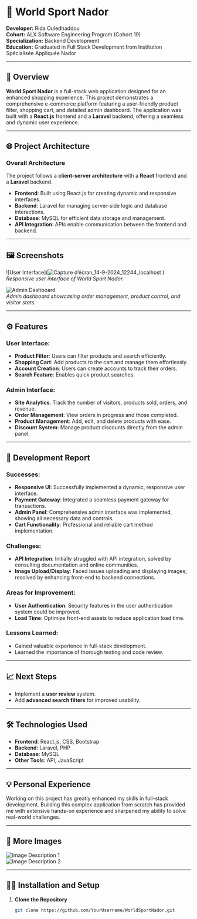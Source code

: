 # 🏅 World Sport Nador

**Developer:** Rida Ouledhaddou  
**Cohort:** ALX Software Engineering Program (Cohort 19)  
**Specialization:** Backend Development  
**Education:** Graduated in Full Stack Development from Institution Spécialisée Appliquée Nador

---

## 🌟 Overview

**World Sport Nador** is a full-stack web application designed for an enhanced shopping experience. This project demonstrates a comprehensive e-commerce platform featuring a user-friendly product filter, shopping cart, and detailed admin dashboard. The application was built with a **React.js** frontend and a **Laravel** backend, offering a seamless and dynamic user experience.

---

## 🌐 Project Architecture

### Overall Architecture
The project follows a **client-server architecture** with a **React** frontend and a **Laravel** backend.

- **Frontend**: Built using React.js for creating dynamic and responsive interfaces.
- **Backend**: Laravel for managing server-side logic and database interactions.
- **Database**: MySQL for efficient data storage and management.
- **API Integration**: APIs enable communication between the frontend and backend.

---

## 🖼️ Screenshots

![User Interface](![Capture d’écran_14-9-2024_12244_localhost](https://github.com/user-attachments/assets/161f6f01-09ca-4c76-8ccd-778555e08ef1)
)  
*Responsive user interface of World Sport Nador.*

![Admin Dashboard](path_to_image_2)  
*Admin dashboard showcasing order management, product control, and visitor stats.*

---

## ⚙️ Features

### User Interface:
- **Product Filter**: Users can filter products and search efficiently.
- **Shopping Cart**: Add products to the cart and manage them effortlessly.
- **Account Creation**: Users can create accounts to track their orders.
- **Search Feature**: Enables quick product searches.

### Admin Interface:
- **Site Analytics**: Track the number of visitors, products sold, orders, and revenue.
- **Order Management**: View orders in progress and those completed.
- **Product Management**: Add, edit, and delete products with ease.
- **Discount System**: Manage product discounts directly from the admin panel.

---

## 🚀 Development Report

### Successes:
- **Responsive UI**: Successfully implemented a dynamic, responsive user interface.
- **Payment Gateway**: Integrated a seamless payment gateway for transactions.
- **Admin Panel**: Comprehensive admin interface was implemented, showing all necessary data and controls.
- **Cart Functionality**: Professional and reliable cart method implementation.

### Challenges:
- **API Integration**: Initially struggled with API integration, solved by consulting documentation and online communities.
- **Image Upload/Display**: Faced issues uploading and displaying images; resolved by enhancing front-end to backend connections.

### Areas for Improvement:
- **User Authentication**: Security features in the user authentication system could be improved.
- **Load Time**: Optimize front-end assets to reduce application load time.

### Lessons Learned:
- Gained valuable experience in full-stack development.
- Learned the importance of thorough testing and code review.

---

## 📈 Next Steps

- Implement a **user review** system.
- Add **advanced search filters** for improved usability.

---

## 🛠️ Technologies Used

- **Frontend**: React.js, CSS, Bootstrap
- **Backend**: Laravel, PHP
- **Database**: MySQL
- **Other Tools**: API, JavaScript

---

## 💡 Personal Experience

Working on this project has greatly enhanced my skills in full-stack development. Building this complex application from scratch has provided me with extensive hands-on experience and sharpened my ability to solve real-world challenges.

---

## 📸 More Images

![Image Description 1](path_to_image_3)  
![Image Description 2](path_to_image_4)

---

## 👨‍💻 Installation and Setup

1. **Clone the Repository**  
   ```bash
   git clone https://github.com/YourUsername/WorldSportNador.git
